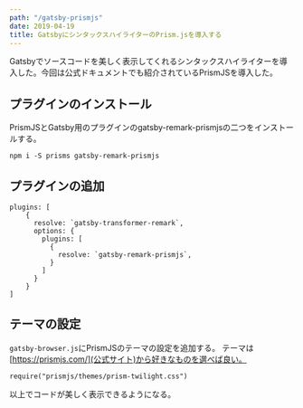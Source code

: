 ```yaml
---
path: "/gatsby-prismjs"
date: 2019-04-19
title: GatsbyにシンタックスハイライターのPrism.jsを導入する
---
```


Gatsbyでソースコードを美しく表示してくれるシンタックスハイライターを導入した。今回は公式ドキュメントでも紹介されているPrismJSを導入した。

## プラグインのインストール
PrismJSとGatsby用のプラグインのgatsby-remark-prismjsの二つをインストールする。
```
npm i -S prisms gatsby-remark-prismjs
```

## プラグインの追加
```
plugins: [
	{
      resolve: `gatsby-transformer-remark`,
      options: {
        plugins: [
          {
            resolve: `gatsby-remark-prismjs`,
          }
        ]
      }
    }
]
```

## テーマの設定
`gatsby-browser.js`にPrismJSのテーマの設定を追加する。
テーマは[https://prismjs.com/](公式サイト)から好きなものを選べば良い。

```
require("prismjs/themes/prism-twilight.css")
```

以上でコードが美しく表示できるようになる。
